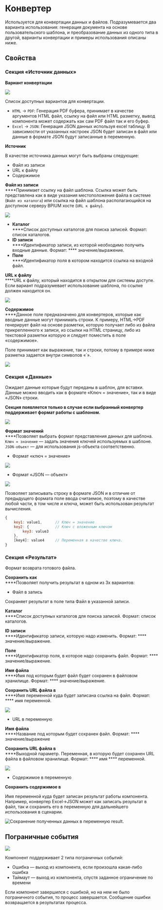 # Конвертер

Используется для конвертации данных и файлов. Подразумевается два варианта использования: генерация документа на основе пользовательского шаблона, и преобразование данных из одного типа в другой, варианты конвертации и примеры использования описаны ниже.

## Свойства

### Секция «Источник данных»

**Вариант конвертации**

![](<../../../../.gitbook/assets/image (50).png>)

Список доступных вариантов для конвертации.&#x20;

* `HTML` → `PDF`: Генерация PDF буфера, принимает в качестве аргументов HTML файл, ссылку на файл или HTML разметку, вывод компонента может содержать как сам PDF файл так и его буфер.
* `Excel` → `JSON`: Генерация JSON данных используя excel таблицу. В зависимости от указанных настроек JSON будет записан в файл или данные в формате JSON будут записанные в переменную.

**Источник**

В качестве источника данных могут быть выбраны следующие:

* Файл из записи&#x20;
* URL к файлу
* Содержимое

**Файл из записи** \
****Принимает ссылку на файл шаблона. Ссылка может быть представлена как в виде указания местоположения файла в системе (`Файл из каталога`) или ссылка на файл шаблона располагающийся на доступном серверу BPIUM хосте (`URL к файлу`).

![](<../../../../.gitbook/assets/image (47).png>)

* **Каталог**\
  ****Список доступных каталогов для поиска записей. Формат: список каталогов.
* **ID записи**  \
  ****Идентификатор записи, из которой необходимо получить входные данные. Формат: **** значение/выражение.
* **Поле**\
  ****Идентификатор поля в котором находится ссылка на входной файл.

**URL к файлу**\
****URL к файлу, который находится в открытом для системы доступе. Если вариант подразумевает использование шаблона, по ссылке должен находится он.

![](<../../../../.gitbook/assets/image (27).png>)

**Содержимое**\
****Данное поле предназначено для конвертеров, которые как вводные данные могут принимать строки. К примеру, HTML->PDF  генерирует файл на основе разметки, которую получает либо из файла прикрепленного к записи, из ссылки на HTML страницу, либо из текстовой разметки которую и следует поместить в поле «содержимое».

Поле принимает как выражение, так и строки, потому в примере ниже разметка задается внутри символов «\`».

![](<../../../../.gitbook/assets/image (35).png>)

### Секция «Данные»

Ожидает данные которые будут переданы в шаблон, для вставки. Данные можно вводить как в формате «Ключ = значение», так и в виде «JSON» строки.

**Секция появляется только в случае если выбранный конвертер поддерживает формат работы с шаблоном.**

![](<../../../../.gitbook/assets/image (34).png>)

**Формат значений**  \
****Позволяет выбрать формат представления данных для шаблона. `Ключ = значение` — задать значения ключей используемых в шаблоне. `JSON-объект` — для использования js-объекта соответственно.

* Формат «ключ = значение»

![](<../../../../.gitbook/assets/image (20).png>)

* Формат «JSON — объект»

![](<../../../../.gitbook/assets/image (28).png>)

Позволяет записывать строку в формате JSON и в отличие от предыдущего формата поле ввода считаемое, поэтому в качестве любой части, в том числе и ключа, может быть использован результат вычисления.

```javascript
{
    key1: value1,      // Ключ = значение
    key2: {            // Ключ с вложенным ключом
        key3: value3    
    },
    [key4]: value4     // Переменная в качестве ключа.
}
```

### Секция «Результат»

Формат возврата готового файла.

**Сохранить как**\
****Позволяет получить результат в одном из 3х вариантов:

* Файл в запись

Сохраняет результат в поле типа Файл в указанной записи.

**Каталог**\
****Список доступных каталогов для поиска записей. Формат: список каталогов.

**ID записи**  \
****Идентификатор записи, которую надо изменить. Формат: **** значение/выражение.

**Поле**\
****Идентификатор поля, в которое надо сохранить файл. Формат: **** значение/выражение.

**Имя файла**\
****Имя под которым будет файл будет сохранен в файловом хранилище. Формат: **** значение/выражение.

**Сохранить URL файла в**\
****Имя переменной куда будет записана ссылка на файл. Формат: **** имя переменной.

![](<../../../../.gitbook/assets/image (29).png>)

* URL в переменную

**Имя файла**\
****Название под которым будет сохранен файл. Формат: **** значение/выражение

**Сохранить URL файла в**\
****Выходной параметр. Переменная, в которую будет сохранен URL файла в файловом хранилище. Формат: **** имя **** переменной.

![](<../../../../.gitbook/assets/image (25).png>)

* Содержимое в переменную

**Сохранить содержимое в**

Имя переменной куда будет записан результат работы компонента. Например, конвертер Excel->JSON может как записать результат в файл, так и сохранить его в переменную для дальнейшего использования в сценарии.

![Сохранение полученных данных в переменную result.](<../../../../.gitbook/assets/image (37).png>)

## Пограничные события

![](../../../../.gitbook/assets/boundary\_any.png)

Компонент поддерживает 2 типа пограничных событий:

* Ошибка — выход из компонента, если произошла какая-либо ошибка
* Таймаут — выход из компонента, спустя заданное ограничение по времени

Если компонент завершился с ошибкой, но на нем не было пограничного события, то процесс завершается. Сообщение ошибки возвращается в результатах процесса.
